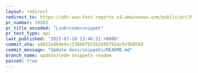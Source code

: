 ```yaml
---
layout: redirect
redirect_to: https://a8c-woo-test-reports.s3.amazonaws.com/public/pr/39203/api/index.html
pr_number: 39203
pr_title_encoded: "Link+code+snippet"
pr_test_type: api
last_published: "2023-07-18 13:46:21 +0000"
commit_sha: ad022e460e9cc376b6fb2262892f92ac5c9b856d
commit_message: "Update docs/snippets/README.md"
branch_name: update/code-snippets-readme
passed: true
---
```

